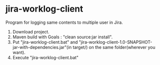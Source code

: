 # jira-worklog-client

Program for logging same contents to multiple user in Jira.<br>

1. Download project.
2. Maven build with Goals : "clean source:jar install".
3. Put "jira-worklog-client.bat" and "jira-worklog-client-1.0-SNAPSHOT-jar-with-dependencies.jar"(in target/) on the same folder(wherever you want).
4. Execute "jira-worklog-client.bat"
